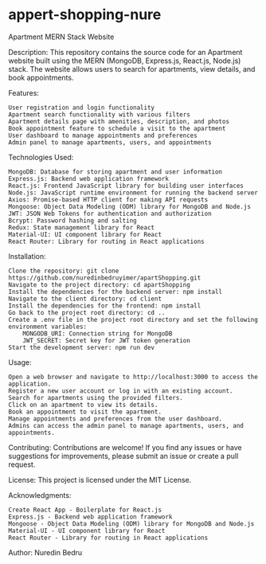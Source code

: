 # appert-shopping-nure
Apartment MERN Stack Website

Description:
This repository contains the source code for an Apartment website built using the MERN (MongoDB, Express.js, React.js, Node.js) stack. The website allows users to search for apartments, view details, and book appointments.

Features:

    User registration and login functionality
    Apartment search functionality with various filters
    Apartment details page with amenities, description, and photos
    Book appointment feature to schedule a visit to the apartment
    User dashboard to manage appointments and preferences
    Admin panel to manage apartments, users, and appointments

Technologies Used:

    MongoDB: Database for storing apartment and user information
    Express.js: Backend web application framework
    React.js: Frontend JavaScript library for building user interfaces
    Node.js: JavaScript runtime environment for running the backend server
    Axios: Promise-based HTTP client for making API requests
    Mongoose: Object Data Modeling (ODM) library for MongoDB and Node.js
    JWT: JSON Web Tokens for authentication and authorization
    Bcrypt: Password hashing and salting
    Redux: State management library for React
    Material-UI: UI component library for React
    React Router: Library for routing in React applications

Installation:

    Clone the repository: git clone https://github.com/nuredinbedruyimer/apartShopping.git
    Navigate to the project directory: cd apartShopping
    Install the dependencies for the backend server: npm install
    Navigate to the client directory: cd client
    Install the dependencies for the frontend: npm install
    Go back to the project root directory: cd ..
    Create a .env file in the project root directory and set the following environment variables:
        MONGODB_URI: Connection string for MongoDB
        JWT_SECRET: Secret key for JWT token generation
    Start the development server: npm run dev

Usage:

    Open a web browser and navigate to http://localhost:3000 to access the application.
    Register a new user account or log in with an existing account.
    Search for apartments using the provided filters.
    Click on an apartment to view its details.
    Book an appointment to visit the apartment.
    Manage appointments and preferences from the user dashboard.
    Admins can access the admin panel to manage apartments, users, and appointments.

Contributing:
Contributions are welcome! If you find any issues or have suggestions for improvements, please submit an issue or create a pull request.

License:
This project is licensed under the MIT License.

Acknowledgments:

    Create React App - Boilerplate for React.js
    Express.js - Backend web application framework
    Mongoose - Object Data Modeling (ODM) library for MongoDB and Node.js
    Material-UI - UI component library for React
    React Router - Library for routing in React applications

Author:
Nuredin Bedru
